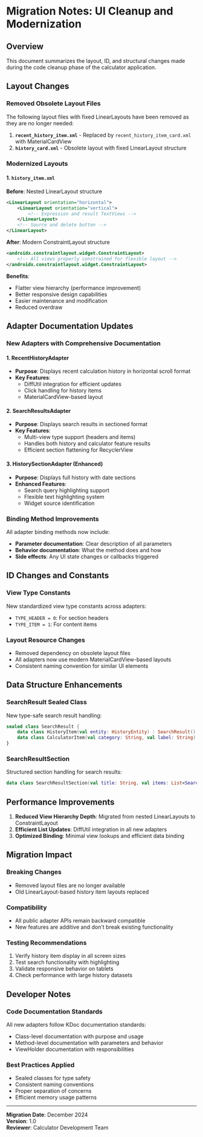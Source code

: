 # Migration Notes: UI Cleanup and Modernization

## Overview
This document summarizes the layout, ID, and structural changes made during the code cleanup phase of the calculator application.

## Layout Changes

### Removed Obsolete Layout Files
The following layout files with fixed LinearLayouts have been removed as they are no longer needed:

1. **`recent_history_item.xml`** - Replaced by `recent_history_item_card.xml` with MaterialCardView
2. **`history_card.xml`** - Obsolete layout with fixed LinearLayout structure

### Modernized Layouts

#### 1. `history_item.xml` 
**Before**: Nested LinearLayout structure
```xml
<LinearLayout orientation="horizontal">
    <LinearLayout orientation="vertical">
        <!-- Expression and result TextViews -->
    </LinearLayout>
    <!-- Source and delete button -->
</LinearLayout>
```

**After**: Modern ConstraintLayout structure
```xml
<androidx.constraintlayout.widget.ConstraintLayout>
    <!-- All views properly constrained for flexible layout -->
</androidx.constraintlayout.widget.ConstraintLayout>
```

**Benefits**:
- Flatter view hierarchy (performance improvement)
- Better responsive design capabilities
- Easier maintenance and modification
- Reduced overdraw

## Adapter Documentation Updates

### New Adapters with Comprehensive Documentation

#### 1. RecentHistoryAdapter
- **Purpose**: Displays recent calculation history in horizontal scroll format
- **Key Features**: 
  - DiffUtil integration for efficient updates
  - Click handling for history items
  - MaterialCardView-based layout

#### 2. SearchResultsAdapter  
- **Purpose**: Displays search results in sectioned format
- **Key Features**:
  - Multi-view type support (headers and items)
  - Handles both history and calculator feature results
  - Efficient section flattening for RecyclerView

#### 3. HistorySectionAdapter (Enhanced)
- **Purpose**: Displays full history with date sections
- **Enhanced Features**:
  - Search query highlighting support
  - Flexible text highlighting system
  - Widget source identification

### Binding Method Improvements

All adapter binding methods now include:
- **Parameter documentation**: Clear description of all parameters
- **Behavior documentation**: What the method does and how
- **Side effects**: Any UI state changes or callbacks triggered

## ID Changes and Constants

### View Type Constants
New standardized view type constants across adapters:
- `TYPE_HEADER = 0`: For section headers
- `TYPE_ITEM = 1`: For content items

### Layout Resource Changes
- Removed dependency on obsolete layout files
- All adapters now use modern MaterialCardView-based layouts
- Consistent naming convention for similar UI elements

## Data Structure Enhancements

### SearchResult Sealed Class
New type-safe search result handling:
```kotlin
sealed class SearchResult {
    data class HistoryItem(val entity: HistoryEntity) : SearchResult()
    data class CalculatorItem(val category: String, val label: String) : SearchResult()
}
```

### SearchResultSection
Structured section handling for search results:
```kotlin
data class SearchResultSection(val title: String, val items: List<SearchResult>)
```

## Performance Improvements

1. **Reduced View Hierarchy Depth**: Migrated from nested LinearLayouts to ConstraintLayout
2. **Efficient List Updates**: DiffUtil integration in all new adapters
3. **Optimized Binding**: Minimal view lookups and efficient data binding

## Migration Impact

### Breaking Changes
- Removed layout files are no longer available
- Old LinearLayout-based history item layouts replaced

### Compatibility
- All public adapter APIs remain backward compatible
- New features are additive and don't break existing functionality

### Testing Recommendations
1. Verify history item display in all screen sizes
2. Test search functionality with highlighting
3. Validate responsive behavior on tablets
4. Check performance with large history datasets

## Developer Notes

### Code Documentation Standards
All new adapters follow KDoc documentation standards:
- Class-level documentation with purpose and usage
- Method-level documentation with parameters and behavior
- ViewHolder documentation with responsibilities

### Best Practices Applied
- Sealed classes for type safety
- Consistent naming conventions
- Proper separation of concerns
- Efficient memory usage patterns

---

**Migration Date**: December 2024  
**Version**: 1.0  
**Reviewer**: Calculator Development Team
